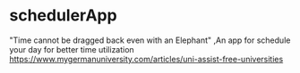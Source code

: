 # schedulerApp
"Time cannot be dragged back even with an Elephant"  ,An app for schedule your day for better time utilization
https://www.mygermanuniversity.com/articles/uni-assist-free-universities

